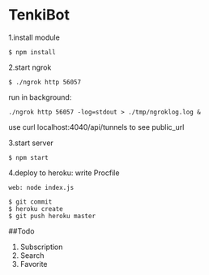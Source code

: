 # TenkiBot

1.install module

```
$ npm install
```

2.start ngrok

```
$ ./ngrok http 56057
```

run in background:

```
./ngrok http 56057 -log=stdout > ./tmp/ngroklog.log &
```

use curl localhost:4040/api/tunnels to see public_url

3.start server

```
$ npm start
```

4.deploy to heroku:
write Procfile
```
web: node index.js
```
```
$ git commit
$ heroku create
$ git push heroku master
```

##Todo
1. Subscription
2. Search
3. Favorite
